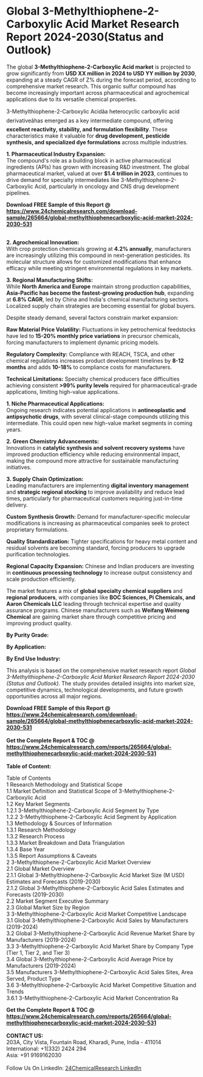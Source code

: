 <h1>Global 3-Methylthiophene-2-Carboxylic Acid Market Research Report 2024-2030(Status and Outlook)</h1><p>The global <strong>3-Methylthiophene-2-Carboxylic Acid market</strong> is projected to grow significantly from <strong>USD XX million in 2024 to USD YY million by 2030</strong>, expanding at a steady CAGR of Z% during the forecast period, according to comprehensive market research. This organic sulfur compound has become increasingly important across pharmaceutical and agrochemical applications due to its versatile chemical properties.</p><p>3-Methylthiophene-2-Carboxylic Acidâa heterocyclic carboxylic acid derivativeâhas emerged as a key intermediate compound, offering <strong>excellent reactivity, stability, and formulation flexibility</strong>. These characteristics make it valuable for <strong>drug development, pesticide synthesis, and specialized dye formulations</strong> across multiple industries.</p><p><strong>1. Pharmaceutical Industry Expansion:</strong><br>
The compound's role as a building block in active pharmaceutical ingredients (APIs) has grown with increasing R&amp;D investment. The global pharmaceutical market, valued at over <strong>$1.4 trillion in 2023</strong>, continues to drive demand for specialty intermediates like 3-Methylthiophene-2-Carboxylic Acid, particularly in oncology and CNS drug development pipelines.</p><div><b>Download FREE Sample of this Report @ 
            <a href="https://www.24chemicalresearch.com/download-sample/265664/global-methylthiophenecarboxylic-acid-market-2024-2030-531">
            https://www.24chemicalresearch.com/download-sample/265664/global-methylthiophenecarboxylic-acid-market-2024-2030-531</a></b></div><br><p><strong>2. Agrochemical Innovation:</strong><br>
With crop protection chemicals growing at <strong>4.2% annually</strong>, manufacturers are increasingly utilizing this compound in next-generation pesticides. Its molecular structure allows for customized modifications that enhance efficacy while meeting stringent environmental regulations in key markets.</p><p><strong>3. Regional Manufacturing Shifts:</strong><br>
While <strong>North America and Europe</strong> maintain strong production capabilities, <strong>Asia-Pacific has become the fastest-growing production hub</strong>, expanding at <strong>6.8% CAGR</strong>, led by China and India's chemical manufacturing sectors. Localized supply chain strategies are becoming essential for global buyers.</p><p>Despite steady demand, several factors constrain market expansion:</p><p><strong>Raw Material Price Volatility:</strong> Fluctuations in key petrochemical feedstocks have led to <strong>15-20% monthly price variations</strong> in precursor chemicals, forcing manufacturers to implement dynamic pricing models.</p><p><strong>Regulatory Complexity:</strong> Compliance with REACH, TSCA, and other chemical regulations increases product development timelines by <strong>8-12 months</strong> and adds <strong>10-18%</strong> to compliance costs for manufacturers.</p><p><strong>Technical Limitations:</strong> Specialty chemical producers face difficulties achieving consistent <strong>&gt;99% purity levels</strong> required for pharmaceutical-grade applications, limiting high-value applications.</p><p><strong>1. Niche Pharmaceutical Applications:</strong><br>
Ongoing research indicates potential applications in <strong>antineoplastic and antipsychotic drugs</strong>, with several clinical-stage compounds utilizing this intermediate. This could open new high-value market segments in coming years.</p><p><strong>2. Green Chemistry Advancements:</strong><br>
Innovations in <strong>catalytic synthesis and solvent recovery systems</strong> have improved production efficiency while reducing environmental impact, making the compound more attractive for sustainable manufacturing initiatives.</p><p><strong>3. Supply Chain Optimization:</strong><br>
Leading manufacturers are implementing <strong>digital inventory management</strong> and <strong>strategic regional stocking</strong> to improve availability and reduce lead times, particularly for pharmaceutical customers requiring just-in-time delivery.</p><p><strong>Custom Synthesis Growth:</strong> Demand for manufacturer-specific molecular modifications is increasing as pharmaceutical companies seek to protect proprietary formulations.</p><p><strong>Quality Standardization:</strong> Tighter specifications for heavy metal content and residual solvents are becoming standard, forcing producers to upgrade purification technologies.</p><p><strong>Regional Capacity Expansion:</strong> Chinese and Indian producers are investing in <strong>continuous processing technology</strong> to increase output consistency and scale production efficiently.</p><p>The market features a mix of <strong>global specialty chemical suppliers</strong> and <strong>regional producers</strong>, with companies like <strong>BOC Sciences, Pi Chemicals, and Aaron Chemicals LLC</strong> leading through technical expertise and quality assurance programs. Chinese manufacturers such as <strong>Weifang Weimeng Chemical</strong> are gaining market share through competitive pricing and improving product quality.</p><p><strong>By Purity Grade:</strong></p><p><strong>By Application:</strong></p><p><strong>By End Use Industry:</strong></p><p>This analysis is based on the comprehensive market research report <em>Global 3-Methylthiophene-2-Carboxylic Acid Market Research Report 2024-2030 (Status and Outlook)</em>. The study provides detailed insights into market size, competitive dynamics, technological developments, and future growth opportunities across all major regions.</p><div><b>Download FREE Sample of this Report @ 
            <a href="https://www.24chemicalresearch.com/download-sample/265664/global-methylthiophenecarboxylic-acid-market-2024-2030-531">
            https://www.24chemicalresearch.com/download-sample/265664/global-methylthiophenecarboxylic-acid-market-2024-2030-531</a></b></div><br><div><b>Get the Complete Report & TOC @ 
            <a href="https://www.24chemicalresearch.com/reports/265664/global-methylthiophenecarboxylic-acid-market-2024-2030-531">
            https://www.24chemicalresearch.com/reports/265664/global-methylthiophenecarboxylic-acid-market-2024-2030-531</a></b></div><br>
            <b>Table of Content:</b><p>Table of Contents<br />
1 Research Methodology and Statistical Scope<br />
1.1 Market Definition and Statistical Scope of 3-Methylthiophene-2-Carboxylic Acid<br />
1.2 Key Market Segments<br />
1.2.1 3-Methylthiophene-2-Carboxylic Acid Segment by Type<br />
1.2.2 3-Methylthiophene-2-Carboxylic Acid Segment by Application<br />
1.3 Methodology & Sources of Information<br />
1.3.1 Research Methodology<br />
1.3.2 Research Process<br />
1.3.3 Market Breakdown and Data Triangulation<br />
1.3.4 Base Year<br />
1.3.5 Report Assumptions & Caveats<br />
2 3-Methylthiophene-2-Carboxylic Acid Market Overview<br />
2.1 Global Market Overview<br />
2.1.1 Global 3-Methylthiophene-2-Carboxylic Acid Market Size (M USD) Estimates and Forecasts (2019-2030)<br />
2.1.2 Global 3-Methylthiophene-2-Carboxylic Acid Sales Estimates and Forecasts (2019-2030)<br />
2.2 Market Segment Executive Summary<br />
2.3 Global Market Size by Region<br />
3 3-Methylthiophene-2-Carboxylic Acid Market Competitive Landscape<br />
3.1 Global 3-Methylthiophene-2-Carboxylic Acid Sales by Manufacturers (2019-2024)<br />
3.2 Global 3-Methylthiophene-2-Carboxylic Acid Revenue Market Share by Manufacturers (2019-2024)<br />
3.3 3-Methylthiophene-2-Carboxylic Acid Market Share by Company Type (Tier 1, Tier 2, and Tier 3)<br />
3.4 Global 3-Methylthiophene-2-Carboxylic Acid Average Price by Manufacturers (2019-2024)<br />
3.5 Manufacturers 3-Methylthiophene-2-Carboxylic Acid Sales Sites, Area Served, Product Type<br />
3.6 3-Methylthiophene-2-Carboxylic Acid Market Competitive Situation and Trends<br />
3.6.1 3-Methylthiophene-2-Carboxylic Acid Market Concentration Ra</p><div><b>Get the Complete Report & TOC @ 
            <a href="https://www.24chemicalresearch.com/reports/265664/global-methylthiophenecarboxylic-acid-market-2024-2030-531">
            https://www.24chemicalresearch.com/reports/265664/global-methylthiophenecarboxylic-acid-market-2024-2030-531</a></b></div><br><b>CONTACT US:</b><br>
            203A, City Vista, Fountain Road, Kharadi, Pune, India - 411014<br>
            International: +1(332) 2424 294<br>
            Asia: +91 9169162030 <br><br>
            Follow Us On LinkedIn: <a href="https://www.linkedin.com/company/24chemicalresearch/">24ChemicalResearch LinkedIn</a>